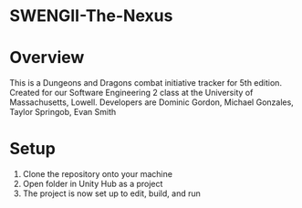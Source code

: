 # SWENGII-The-Nexus

# Overview
This is a Dungeons and Dragons combat initiative tracker for 5th edition. Created for our Software Engineering 2 class at the University of Massachusetts, Lowell. Developers are Dominic Gordon, Michael Gonzales, Taylor Springob, Evan Smith

# Setup
1. Clone the repository onto your machine
2. Open folder in Unity Hub as a project
3. The project is now set up to edit, build, and run
